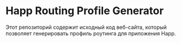 # Happ Routing Profile Generator

Этот репозиторий содержит исходный код веб-сайта, который позволяет генерировать профиль роутинга для приложения Happ.
